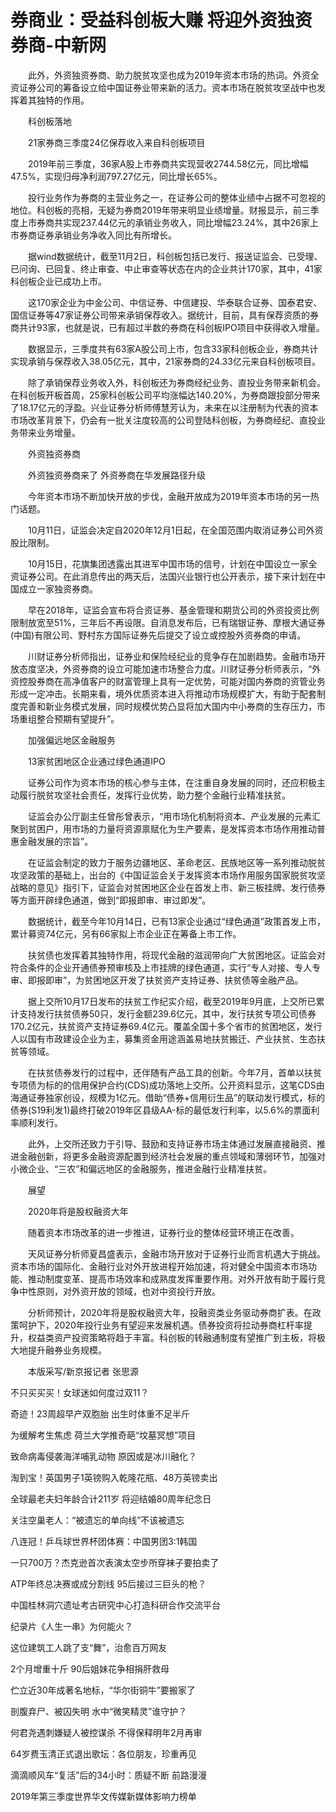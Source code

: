 # 券商业：受益科创板大赚 将迎外资独资券商-中新网

　　此外，外资独资券商、助力脱贫攻坚也成为2019年资本市场的热词。外资全资证券公司的筹备设立给中国证券业带来新的活力。资本市场在脱贫攻坚战中也发挥着其独特的作用。

　　科创板落地

　　21家券商三季度24亿保荐收入来自科创板项目

　　2019年前三季度，36家A股上市券商共实现营收2744.58亿元，同比增幅47.5%，实现归母净利润797.27亿元，同比增长65%。

　　投行业务作为券商的主营业务之一，在证券公司的整体业绩中占据不可忽视的地位。科创板的亮相，无疑为券商2019年带来明显业绩增量。财报显示，前三季度上市券商共实现237.44亿元的承销业务收入，同比增幅23.24%，其中26家上市券商证券承销业务净收入同比有所增长。

　　据wind数据统计，截至11月2日，科创板包括已发行、报送证监会、已受理、已问询、已回复、终止审查、中止审查等状态在内的企业共计170家，其中，41家科创板企业已成功上市。

　　这170家企业为中金公司、中信证券、中信建投、华泰联合证券、国泰君安、国信证券等47家证券公司带来承销保荐收入。据统计，目前，具有保荐资质的券商共计93家，也就是说，已有超过半数的券商在科创板IPO项目中获得收入增量。

　　数据显示，三季度共有63家A股公司上市，包含33家科创板企业，券商共计实现承销与保荐收入38.05亿元，其中，21家券商的24.33亿元来自科创板项目。

　　除了承销保荐业务收入外，科创板还为券商经纪业务、直投业务带来新机会。在科创板开板首周，25家科创板公司平均涨幅达140.20%，为券商跟投部分带来了18.17亿元的浮盈。兴业证券分析师傅慧芳认为，未来在以注册制为代表的资本市场改革背景下，仍会有一批关注度较高的公司登陆科创板，为券商经纪、直投业务带来业务增量。

　　外资独资券商

　　外资独资券商来了 外资券商在华发展路径升级

　　今年资本市场不断加快开放的步伐，金融开放成为2019年资本市场的另一热门话题。

　　10月11日，证监会决定自2020年12月1日起，在全国范围内取消证券公司外资股比限制。

　　10月15日，花旗集团透露出其进军中国市场的信号，计划在中国设立一家全资证券公司。在此消息传出的两天后，法国兴业银行也公开表示，接下来计划在中国成立一家独资券商。

　　早在2018年，证监会宣布将合资证券、基金管理和期货公司的外资投资比例限制放宽至51%，三年后不再设限。自消息发布后，已有瑞银证券、摩根大通证券(中国)有限公司、野村东方国际证券先后提交了设立或控股外资券商的申请。

　　川财证券分析师指出，证券业和保险经纪业的竞争存在加剧趋势。金融市场开放态度坚决，外资券商的设立可能加速市场整合力度。川财证券分析师表示，“外资控股券商在高净值客户的财富管理上具有一定优势，可能对国内券商的资管业务形成一定冲击。长期来看，境外优质资本进入将推动市场规模扩大，有助于配套制度完善和新业务模式发展，同时规模优势凸显将加大国内中小券商的生存压力，市场重组整合预期有望提升”。

　　加强偏远地区金融服务

　　13家贫困地区企业通过绿色通道IPO

　　证券公司作为资本市场的核心参与主体，在注重自身发展的同时，还应积极主动履行脱贫攻坚社会责任，发挥行业优势，助力整个金融行业精准扶贫。

　　证监会办公厅副主任曾彤曾表示，“用市场化机制将资本、产业发展的元素汇聚到贫困户，用市场的力量将资源禀赋化为生产要素，是发挥资本市场作用推动普惠金融发展的宗旨”。

　　在证监会制定的致力于服务边疆地区、革命老区、民族地区等一系列推动脱贫攻坚政策的基础上，出台的《中国证监会关于发挥资本市场作用服务国家脱贫攻坚战略的意见》指引下，证监会对贫困地区企业在首发上市、新三板挂牌、发行债券等方面开辟绿色通道，做到“即报即审、审过即发”。

　　数据统计，截至今年10月14日，已有13家企业通过“绿色通道”政策首发上市，累计募资74亿元，另有66家拟上市企业正在筹备上市工作。

　　扶贫债也发挥着其独特作用，将现代金融的滋润带向广大贫困地区。证监会对符合条件的企业开通债券预审核及上市挂牌的绿色通道，实行“专人对接、专人专审、即报即审”，为贫困地区开发了扶贫资产支持证券、扶贫债等金融产品。

　　据上交所10月17日发布的扶贫工作纪实介绍，截至2019年9月底，上交所已累计支持发行扶贫债券50只，发行金额239.6亿元，其中，发行扶贫专项公司债券170.2亿元，扶贫资产支持证券69.4亿元。覆盖全国十多个省市的贫困地区，发行人以国有市政建设企业为主，募集资金用途涵盖易地扶贫搬迁、产业扶贫、生态扶贫等领域。

　　在扶贫债券发行的过程中，还伴随有产品工具的创新。今年7月，首单以扶贫专项债为标的的信用保护合约(CDS)成功落地上交所。公开资料显示，这笔CDS由海通证券独家创设，规模为1亿元。借助“债券+信用衍生品”的联动发行模式，标的债券(S19利发1)最终打破2019年区县级AA-标的最低发行利率，以5.6%的票面利率顺利发行。

　　此外，上交所还致力于引导、鼓励和支持证券市场主体通过发展直接融资、推进金融创新，将更多金融资源配置到经济社会发展的重点领域和薄弱环节，加强对小微企业、“三农”和偏远地区的金融服务，推进金融行业精准扶贫。

　　展望

　　2020年将是股权融资大年

　　随着资本市场改革的进一步推进，证券行业的整体经营环境正在改善。

　　天风证券分析师夏昌盛表示，金融市场开放对于证券行业而言机遇大于挑战。资本市场的国际化、金融行业对外开放进程开始加速，将对健全中国资本市场功能、推动制度变革、提高市场效率和成熟度发挥重要作用。对外开放有助于履行竞争中性原则，对外资开放的领域，也对中资投行开放。

　　分析师预计，2020年将是股权融资大年，投融资类业务驱动券商扩表。在政策呵护下，2020年投行业务有望迎来发展机遇。债券投资将拉动券商杠杆率提升，权益类资产投资策略将趋于丰富。科创板的转融通制度有望推广到主板，将极大地提升融券业务规模。

　　本版采写/新京报记者 张思源

不只买买买！女球迷如何度过双11？

奇迹！23周超早产双胞胎 出生时体重不足半斤

为缓解考生焦虑 荷兰大学推奇葩“坟墓冥想”项目

致命病毒侵袭海洋哺乳动物 原因或是冰川融化？

淘到宝！英国男子1英镑购入乾隆花瓶、48万英镑卖出

全球最老夫妇年龄合计211岁 将迎结婚80周年纪念日

关注空巢老人：“被遗忘的单向线”不该被遗忘

八连冠！乒乓球世界杯团体赛：中国男团3:1韩国

一只700万？杰克逊首次表演太空步所穿袜子要拍卖了

ATP年终总决赛或成分割线 95后接过三巨头的枪？

中国桂林洞穴遗址考古研究中心打造科研合作交流平台

纪录片《人生一串》为何能火？ 

这位建筑工人跳了支“舞”，治愈百万网友

2个月增重十斤 90后姐妹花争相捐肝救母

伫立近30年成著名地标，“华尔街铜牛”要搬家了

剖腹弃尸、被囚失明 水中“微笑精灵”谁守护？

何君尧遇刺嫌疑人被控谋杀 不得保释明年2月再审

64岁费玉清正式退出歌坛：各位朋友，珍重再见

滴滴顺风车“复活”后的34小时：质疑不断 前路漫漫

2019年第三季度世界华文传媒新媒体影响力榜单

